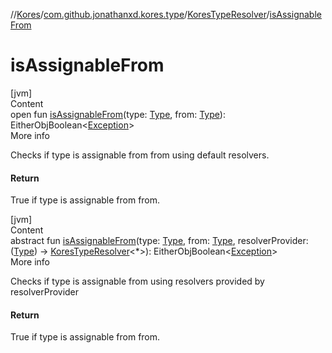 //[Kores](../../index.md)/[com.github.jonathanxd.kores.type](../index.md)/[KoresTypeResolver](index.md)/[isAssignableFrom](is-assignable-from.md)



# isAssignableFrom  
[jvm]  
Content  
open fun [isAssignableFrom](is-assignable-from.md)(type: [Type](https://docs.oracle.com/javase/8/docs/api/java/lang/reflect/Type.html), from: [Type](https://docs.oracle.com/javase/8/docs/api/java/lang/reflect/Type.html)): EitherObjBoolean<[Exception](https://kotlinlang.org/api/latest/jvm/stdlib/kotlin/-exception/index.html)>  
More info  


Checks if type is assignable from from using default resolvers.



#### Return  


True if type is assignable from from.

  


[jvm]  
Content  
abstract fun [isAssignableFrom](is-assignable-from.md)(type: [Type](https://docs.oracle.com/javase/8/docs/api/java/lang/reflect/Type.html), from: [Type](https://docs.oracle.com/javase/8/docs/api/java/lang/reflect/Type.html), resolverProvider: ([Type](https://docs.oracle.com/javase/8/docs/api/java/lang/reflect/Type.html)) -> [KoresTypeResolver](index.md)<*>): EitherObjBoolean<[Exception](https://kotlinlang.org/api/latest/jvm/stdlib/kotlin/-exception/index.html)>  
More info  


Checks if type is assignable from using resolvers provided by resolverProvider



#### Return  


True if type is assignable from from.

  



